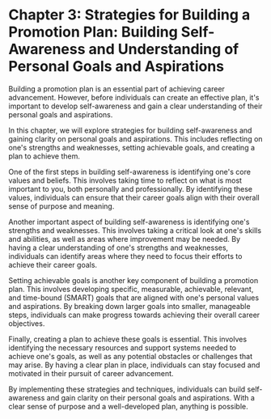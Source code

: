 Chapter 3: Strategies for Building a Promotion Plan: Building Self-Awareness and Understanding of Personal Goals and Aspirations
================================================================================================================================

Building a promotion plan is an essential part of achieving career advancement. However, before individuals can create an effective plan, it's important to develop self-awareness and gain a clear understanding of their personal goals and aspirations.

In this chapter, we will explore strategies for building self-awareness and gaining clarity on personal goals and aspirations. This includes reflecting on one's strengths and weaknesses, setting achievable goals, and creating a plan to achieve them.

One of the first steps in building self-awareness is identifying one's core values and beliefs. This involves taking time to reflect on what is most important to you, both personally and professionally. By identifying these values, individuals can ensure that their career goals align with their overall sense of purpose and meaning.

Another important aspect of building self-awareness is identifying one's strengths and weaknesses. This involves taking a critical look at one's skills and abilities, as well as areas where improvement may be needed. By having a clear understanding of one's strengths and weaknesses, individuals can identify areas where they need to focus their efforts to achieve their career goals.

Setting achievable goals is another key component of building a promotion plan. This involves developing specific, measurable, achievable, relevant, and time-bound (SMART) goals that are aligned with one's personal values and aspirations. By breaking down larger goals into smaller, manageable steps, individuals can make progress towards achieving their overall career objectives.

Finally, creating a plan to achieve these goals is essential. This involves identifying the necessary resources and support systems needed to achieve one's goals, as well as any potential obstacles or challenges that may arise. By having a clear plan in place, individuals can stay focused and motivated in their pursuit of career advancement.

By implementing these strategies and techniques, individuals can build self-awareness and gain clarity on their personal goals and aspirations. With a clear sense of purpose and a well-developed plan, anything is possible.
